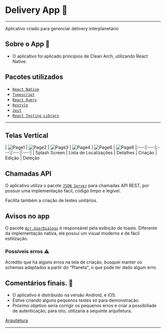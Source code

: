 # Delivery App 🚀
---
Aplicativo criado para gerenciar delivery interplanetário 


## Sobre o App 📱
- O aplicativo foi aplicado principios de Clean Arch, utilizando React Native.

## Pacotes utilizados
- [```React Native```](https://reactnative.dev/)
- [```Typescript```](https://www.typescriptlang.org/)
- [```React Query```](https://tanstack.com/query/latest/docs/framework/react/overview)
- [```Restyle```](https://github.com/Shopify/restyle)
- [```Jest```](https://github.com/jestjs/jest)
- [```React Testing Library```](hhttps://testing-library.com/docs/react-testing-library)

---

## Telas Vertical
| ![Page1](./.github/resources/Spash.png)  | ![Page2](./.github/resources/Listagem.png) | ![Page3](./.github/resources/Detalhes.png) | ![Page4](./.github/resources/Criacao.png) | ![Page6](./.github/resources/Edit.png) | ![Page6](./.github/resources/Delecao.png)
|:---:|:---:|:---:|:---:|:---:|
| Splash Screen | Lista de Localizações | Detalhes | Criação | Edição | Deleção

## Chamadas API
O aplicativo utiliza o pacote [```JSON Server```](https://www.npmjs.com/package/json-server) para chamadas API REST, por possuir uma implementação fácil, código limpo e legível.

Facilita também a criação de testes unitários.

## Avisos no app
O pacote [```Acr.UserDialogs```](https://github.com/aritchie/userdialogs) é responsável pela exibição de toasts. Diferente da implementação nativa, ele possui um visual moderno e de fácil estilização.

### Possíveis erros ⚠️
Acredito que há alguns erros na tela de criação, busquei manter os schemas adaptados a partir do "Planeta", o que pode ter dado algum erro.
 

## Comentários finais. 💬
- O aplicativo é distribuido na versão Android, e iOS.
- Estive criando alguns pequenos testes só para demonstração.
- Próximo objetivo seria corrigir os pequenos erros e criar a possibiliade de autenticação, para isto, utilizaria a sequinte arquitetura.

[Arquitetura](https://media1-production-mightynetworks.imgix.net/asset/f2a7aad3-a820-4541-a3ee-54b4436d76fa/sign-in-flow.png?ixlib=rails-4.2.0&fm=jpg&q=75&auto=format)

--- 
